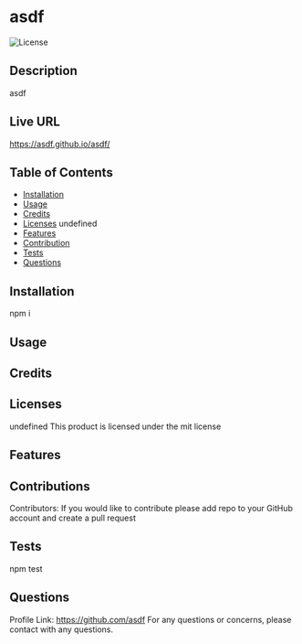 # asdf
  ![License](https://img.shields.io/badge/license-mit-blue.svg)
  ## Description
  asdf

  ## Live URL
  https://asdf.github.io/asdf/

  ## Table of Contents 
  * [Installation](#Installation)
  * [Usage](#Usage)
  * [Credits](#Credits)
  * [Licenses](#Licenses)
  undefined
  * [Features](#Features)
  * [Contribution](#Contributions)
  * [Tests](#Tests)
  * [Questions](#Questions)
  
  ## Installation
  npm i
  
  ## Usage 
  

  ## Credits 
  

  ## Licenses
  undefined
  This product is licensed under the mit license
  
  ## Features
  
  
  ## Contributions
  Contributors: If you would like to contribute please add repo to your GitHub account and create a pull request
  
  ## Tests
  npm test

  ## Questions
  Profile Link: https://github.com/asdf
  For any questions or concerns, please contact  with any questions.

